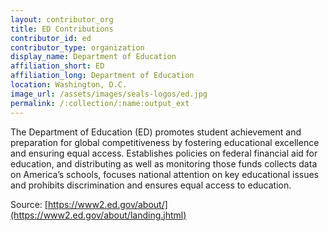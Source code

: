 ```yaml
---
layout: contributor_org
title: ED Contributions
contributor_id: ed
contributor_type: organization
display_name: Department of Education
affiliation_short: ED
affiliation_long: Department of Education
location: Washington, D.C.
image_url: /assets/images/seals-logos/ed.jpg
permalink: /:collection/:name:output_ext
---
```

The Department of Education (ED) promotes student achievement and preparation for global competitiveness by fostering educational excellence and ensuring equal access. Establishes policies on federal financial aid for education, and distributing as well as monitoring those funds collects data on America’s schools, focuses national attention on key educational issues and prohibits discrimination and ensures equal access to education.

Source: [https://www2.ed.gov/about/](https://www2.ed.gov/about/landing.jhtml)